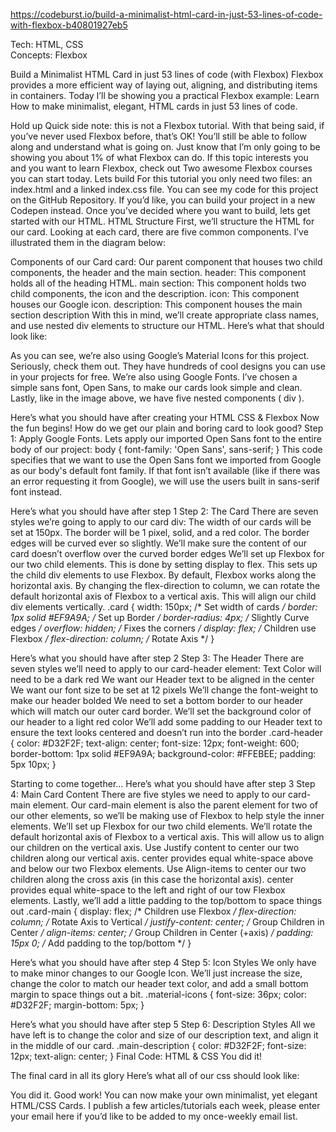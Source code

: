 https://codeburst.io/build-a-minimalist-html-card-in-just-53-lines-of-code-with-flexbox-b40801927eb5  

Tech: HTML, CSS  
Concepts: Flexbox

Build a Minimalist HTML Card in just 53 lines of code (with Flexbox)
Flexbox provides a more efficient way of laying out, aligning, and distributing items in containers. Today I’ll be showing you a practical Flexbox example: Learn How to make minimalist, elegant, HTML cards in just 53 lines of code.

Hold up
Quick side note: this is not a Flexbox tutorial. With that being said, if you’ve never used Flexbox before, that’s OK! You’ll still be able to follow along and understand what is going on. Just know that I’m only going to be showing you about 1% of what Flexbox can do. If this topic interests you and you want to learn Flexbox, check out Two awesome Flexbox courses you can start today.
Lets build
For this tutorial you only need two files: an index.html and a linked index.css file. You can see my code for this project on the GitHub Repository. If you’d like, you can build your project in a new Codepen instead. Once you’ve decided where you want to build, lets get started with our HTML.
HTML Structure
First, we’ll structure the HTML for our card. Looking at each card, there are five common components. I’ve illustrated them in the diagram below:

Components of our Card
card: Our parent component that houses two child components, the header and the main section.
header: This component holds all of the heading HTML.
main section: This component holds two child components, the icon and the description.
icon: This component houses our Google icon.
description: This component houses the main section description
With this in mind, we’ll create appropriate class names, and use nested div elements to structure our HTML. Here’s what that should look like:

As you can see, we’re also using Google’s Material Icons for this project. Seriously, check them out. They have hundreds of cool designs you can use in your projects for free.
We’re also using Google Fonts. I’ve chosen a simple sans font, Open Sans, to make our cards look simple and clean.
Lastly, like in the image above, we have five nested components ( div ).

Here’s what you should have after creating your HTML
CSS & Flexbox
Now the fun begins! How do we get our plain and boring card to look good?
Step 1: Apply Google Fonts.
Lets apply our imported Open Sans font to the entire body of our project:
body {
  font-family: 'Open Sans', sans-serif;
}
This code specifies that we want to use the Open Sans font we imported from Google as our body's default font family. If that font isn’t available (like if there was an error requesting it from Google), we will use the users built in sans-serif font instead.

Here’s what you should have after step 1
Step 2: The Card
There are seven styles we’re going to apply to our card div:
The width of our cards will be set at 150px.
The border will be 1 pixel, solid, and a red color.
The border edges will be curved ever so slightly.
We’ll make sure the content of our card doesn’t overflow over the curved border edges
We’ll set up Flexbox for our two child elements. This is done by setting display to flex. This sets up the child div elements to use Flexbox.
By default, Flexbox works along the horizontal axis. By changing the flex-direction to column, we can rotate the default horizontal axis of Flexbox to a vertical axis. This will align our child div elements vertically.
.card {
  width: 150px;                 /* Set width of cards */
  border: 1px solid #EF9A9A;    /* Set up Border */
  border-radius: 4px;           /* Slightly Curve edges */
  overflow: hidden;             /* Fixes the corners */
  display: flex;                /* Children use Flexbox */
  flex-direction: column;       /* Rotate Axis */
}

Here’s what you should have after step 2
Step 3: The Header
There are seven styles we’ll need to apply to our card-header element:
Text Color will need to be a dark red
We want our Header text to be aligned in the center
We want our font size to be set at 12 pixels
We’ll change the font-weight to make our header bolded
We need to set a bottom border to our header which will match our outer card border.
We’ll set the background color of our header to a light red color
We’ll add some padding to our Header text to ensure the text looks centered and doesn’t run into the border
.card-header {
  color: #D32F2F;
  text-align: center;
  font-size: 12px;
  font-weight: 600;
  border-bottom: 1px solid #EF9A9A;
  background-color: #FFEBEE;
  padding: 5px 10px;
}

Starting to come together… Here’s what you should have after step 3
Step 4: Main Card Content
There are five styles we need to apply to our card-main element. Our card-main element is also the parent element for two of our other elements, so we’ll be making use of Flexbox to help style the inner elements.
We’ll set up Flexbox for our two child elements.
We’ll rotate the default horizontal axis of Flexbox to a vertical axis. This will allow us to align our children on the vertical axis.
Use Justify content to center our two children along our vertical axis. center provides equal white-space above and below our two Flexbox elements.
Use Align-items to center our two children along the cross axis (in this case the horizontal axis). center provides equal white-space to the left and right of our tow Flexbox elements.
Lastly, we’ll add a little padding to the top/bottom to space things out
.card-main {
  display: flex;              /* Children use Flexbox */
  flex-direction: column;     /* Rotate Axis to Vertical */
  justify-content: center;    /* Group Children in Center */
  align-items: center;        /* Group Children in Center (+axis) */
  padding: 15px 0;            /* Add padding to the top/bottom */
}

Here’s what you should have after step 4
Step 5: Icon Styles
We only have to make minor changes to our Google Icon. We’ll just increase the size, change the color to match our header text color, and add a small bottom margin to space things out a bit.
.material-icons {
  font-size: 36px;
  color: #D32F2F;
  margin-bottom: 5px;
}

Here’s what you should have after step 5
Step 6: Description Styles
All we have left is to change the color and size of our description text, and align it in the middle of our card.
.main-description {
  color: #D32F2F;
  font-size: 12px;
  text-align: center;
}
Final Code: HTML & CSS
You did it!

The final card in all its glory
Here’s what all of our css should look like:

You did it.
Good work! You can now make your own minimalist, yet elegant HTML/CSS Cards. I publish a few articles/tutorials each week, please enter your email here if you’d like to be added to my once-weekly email list.
